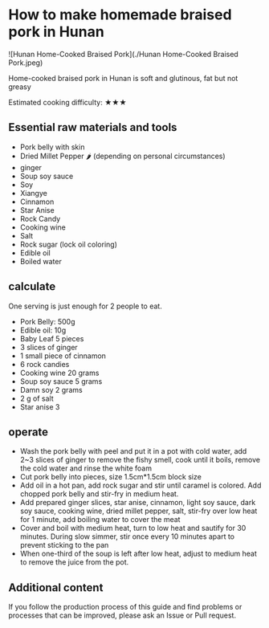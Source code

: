 # How to make homemade braised pork in Hunan

![Hunan Home-Cooked Braised Pork](./Hunan Home-Cooked Braised Pork.jpeg)

Home-cooked braised pork in Hunan is soft and glutinous, fat but not greasy

Estimated cooking difficulty: ★★★

## Essential raw materials and tools

- Pork belly with skin
- Dried Millet Pepper 🌶 (depending on personal circumstances)
- ginger
- Soup soy sauce
- Soy
- Xiangye
- Cinnamon
- Star Anise
- Rock Candy
- Cooking wine
- Salt
- Rock sugar (lock oil coloring)
- Edible oil
- Boiled water

## calculate

One serving is just enough for 2 people to eat.

- Pork Belly: 500g
- Edible oil: 10g
- Baby Leaf 5 pieces
- 3 slices of ginger
- 1 small piece of cinnamon
- 6 rock candies
- Cooking wine 20 grams
- Soup soy sauce 5 grams
- Damn soy 2 grams
- 2 g of salt
- Star anise 3

## operate

* Wash the pork belly with peel and put it in a pot with cold water, add 2~3 slices of ginger to remove the fishy smell, cook until it boils, remove the cold water and rinse the white foam
* Cut pork belly into pieces, size 1.5cm*1.5cm block size
* Add oil in a hot pan, add rock sugar and stir until caramel is colored. Add chopped pork belly and stir-fry in medium heat.
* Add prepared ginger slices, star anise, cinnamon, light soy sauce, dark soy sauce, cooking wine, dried millet pepper, salt, stir-fry over low heat for 1 minute, add boiling water to cover the meat
* Cover and boil with medium heat, turn to low heat and sautify for 30 minutes. During slow simmer, stir once every 10 minutes apart to prevent sticking to the pan
* When one-third of the soup is left after low heat, adjust to medium heat to remove the juice from the pot.

## Additional content

If you follow the production process of this guide and find problems or processes that can be improved, please ask an Issue or Pull request.